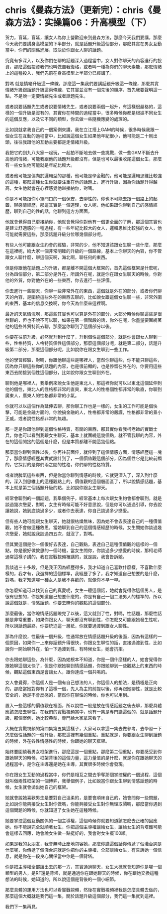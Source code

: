 # chris《曼森方法》（更新完）：chris《曼森方法》：实操篇06：升高模型（下）

贺力，盲延，盲延，讓女人為你上營歡迎來到曼森方法，那麼今天我們要講，那麼今天我們要講身高模型的下半部分，就是話題升級這個部分，那麼其實在男女互動當中，你們的關係進展，取決於你跟女人聊的話題。

究竟有多深入，以及你們在聊的話題深入過程當中，女人對你聊天的內容進行的投資，那麼這個投資我們也叫做自我復格，或者叫一種為你們的聊天素能，那麼情緒上的這種投入，我們先前在身高模型上半部分已經講了。

對嗎 就是情緒升級這一條線，那麼這一集我們要講話題升級這一條線，那麼其實情緒升級跟話題升級這兩條線，它其實並沒有一個先後的順序，首先我要聲明這一點，不是說一定要情緒先生或者話題先生。

或者說要話題先生或者說要情緒先生，或者說要兩個一起升，有這樣很嚴格的，這樣的一個升級是沒有的，其實你在時間的過程當中，很多時候你都是根據不同女生的這個反應，以及它不同的類型，你去做一些隨機應變的處理的。

比如說就拿我自己的一個案例來講，我在立江搭上GAM的時候，很多時候我跟一個女生在互動的過程當中，比如說這個女生如果他年紀很小，他可能是二十剛出頭，往往我跟他的互動主要都是走情緒升級。

我把它約到九八大家一起玩，一起拍不斷地去做一些挑戰，做一些GAM不斷去升高他的情緒，可能我跟他的話題升級都沒有，但是也可以最後收尾這個女生，那麼有一些女生他可能就是年紀比較大。

或者他可能是偏向於邏輯型的那種，他可能是學金融的，他可能是邏輯思維比較強的這種，那麼這種女生你就要注重在他的話題上，進行升級，因為你話題升得越高，女生他就會在心裡感覺他越接納你，對嗎。

你是不可能跟你小軍門口的一個保安，去聊性的，你也不可能去跟一個路上的起蓋，聊感情經歷，那這其實是一個道理，女人呢，他如果跟你聊到自己的感情經歷，聊到自己的性的話，他聊到這方方面面。

他就會覺得自己更接納你，他就會覺得你對他有一個更全面的了解，那這個其實也是建立舒適感的一種過程，有一些年紀比較大的女人，邏輯思維比較強的女人，他可能就需要這些，那麼話題升級分位哪幾個部分呢。

有些人他可能跟女生約會的經驗，非常的少，他不知道該跟女生聊一些什麼，那麼在這裡呢，給大家一個非常明確的升級的一個路線，基本上你聊天的內容，你不管跟女人聊什麼，聊這個天啊，海北啊，聊任何的東西。

但是你跟他在話題上的升級，都是離不開這個大框架的，首先這個框架是什麼呢，分為四個部分，第二部分是外在，所謂外在呢，就是你在跟女生聊天的時候，你對他的外貿，你對他外在的一些東西，你去進行一些評價。

你去進行一些聊天，你聊一些非常外在的東西，這個就是外在的部分，或者你們聊天的內容，是圍繞這些外在的東西去聊的，比如說女跟這個女生聊一些，非常外圍的東西，基本的信息交換啊，你今天為什麼來這裡啊。

最近的天氣情況啊，那這些其實也可以算是外在的部分，大部分時候你聊這些是很無聊的，但也不說不可以聊，如果在第一個階段的話，你外在呢，你盡量要圍繞著他的這些外貿特質去聊，那麼當你聊到了這個部分以後。

你要在往前升級，必然就升到什麼了，升到個性這個部分，就是你會跟女人聊到一些，性格特質，人格特質個性這個部分，那麼這個部分呢，就是第二部分，話題升級第二部分，那麼這個部分呢，比如說你在跟女生聊到一些工作。

他的學習經驗，對嗎，你跟他聊這些是哪裡人，當然你聊這些，你不能只聊這些，因為你只聊這些你的話題的內容，也是很前顯的，也是停留在外在的，你要用這些東西去閒接到個性這個部分，比如說你跟女生聊到外在。

聊到他是哪裡人，我舉例來說女生他是東北人，那這裡你就可以以東北這個延伸到他的個性，東北人的性格都非常的直爽，東北人的性格個性都非常的耿直，你聊到廣東人，廣東人的性格都非常的小氣。

你就可以以這個作為延伸去聊，那你聊工作也是一樣的，女生的工作可能是個快擊，可能是金融方面的，你說搞金融的人，性格都非常的嚴謹，性格都非常的景小正威，或者說性格都非常的無趣。

那一定是你跟他聊到這個性格特質，有關的東西，那其實你看我柯老師的實戰士兵，你也可以看到我跟女生聊天，基本上就圍繞這幾個點，就不管我聊的內容，外在的這個閒接的這個是什麼，但是本質都離不開這幾個點。

那麼當你聊到個性以後，你再往前面伸，就伸到了這個情感方面，情感經歷這一塊了，那麼情感經歷其實就設計到了，一個價值觀這個部分，因為個性它是比較前顯的，它探討的是你們兩之間的性格，你們聊的性格特質。

或者說脾氣這些東西，但是你當你聊到情感的時候，它就更深入了，深入到什麼的，深入到思維上的這種觀點上的，價值觀的這個層面區了，所以說情感話題，基本上就是第三個話題升級的點，比如說你跟女生聊天。

經常會聊到的一個話題，我舉個例子，經常基本上每次跟女生約會都會聊到，就是談過幾次戀愛，對嗎，女生有時候可能不好意思說，但是你可以通過引導，你去說讓她說，她到底談過多少，或者你去表達，你自己談過多少戀愛。

但有些人她可能跟女生聊天，她就很枯燥無味，因為她不會去表達自己的一種價值觀，她不會做這種敘思，當她聊到自己的這個情感經歷的時候，女生問她你談過幾次戀愛，她就說我談過四五次，就沒了，對嗎。

但其實這個是你一個很好去表達，自己觀點，表達自己這種價值觀的這樣的一個點，你是很好做敘思的一個時機，當女生問你，你談過多少戀愛的時候，那柯老師通常這樣子講的，我在實戰視頻裡講的，就是說，我會告訴她。

我談過三十多段，但是我正因為經歷得多，我才知道自己喜歡什麼樣，不喜歡什麼樣的，我才有，我選擇的這個標準，我經歷了多了，我才知道自己想要的是什麼，對嗎，我才知道哪一種女人是我不喜歡的，就像你不早一早。

你怎麼知道可以找到自己的真愛呢，女生一聽這個話，她就會覺得你這個男人，是很有思想的，你是知道自己想要什麼的，你是有自己一個二法男人的標準的，所以說這個就是，情感話題，你要去瞭你的觀點的這個部分。

那麼最後，當你瞭情感話題瞭完了以後，這又就到了性，對嗎，性話題，那麼性話題是非常重要，如果你跟女人，聊天都沒有聊到性，你怎麼又可能跟她發生性呢，所以說話題最終，你要統迫這一層紙，你就要過渡到跟女人聊性。

那為什麼說，性最後一個升級，性通常放在情感話題升級的後面，因為有這樣的一個原因，如果你一上來你話題升得很快，你跟女生聊性的話，直接過渡到性，比如說你一開始聊外在，怕一下過渡到性，有時候女生，她會抗拒。

你去跟她聊這些，為什麼，因為她根本不知道，你是一個什麼樣的人，她會覺得你跟她聊這個太快了，但是你跟她聊到情感話題，你跟她聊到一些觀點上的東西的時候，觀點這個東西是會讓女人，跟你達成一個共鳴的。

女人會覺得，你這個人是一個有自己想法的人，你這個人的想法，是積極是正向的，那麼當她對你有了這樣一個，先入為主的前提以後，你再跟她聊性，就是比較安全的，她是不會反感的，當然你在聊性的時候，你也可以用到。

置入一些這樣的價值觀在裡面，所以說性一般是放在情感話題之後去聊，那麼具體應該怎麼去聊性，在我們的實戰視頻當中，也有一集是專門講這個的，就是話題升級，那個案例，她比較典型，專門給大家拿來看了。

大概在實戰視頻的第四集第五集這樣子，大家可以拿這一集去做參考，去學習一下怎麼做性話題的一個升級，那麼這裡有幾個重點，重點就是，你要跟女生聊到話題的時候，外在各性情感性的時候，你跟她的聊天框架。

始終要圍繞著男女框架進行，那麼這是一個重點，那麼第二個重點，你要感受到你跟她聊天的時候，框架背後的這個力量，這力量值的是什麼，就是你在跟她聊天的過程當中，是你在主導還是她在主導，其實很多時候你會發現。

你在跟女生互動的過程當中，你們是相互之間去爭奪那個掌控權的一個過程，這個就叫做兩性框架的一個博弈，我舉個例子，比如說當你跟女生聊到情感話題的時候，女生就會拋出她自己的框架。

她就會說她喜歡男生是要對自己溫柔的，是要會順床自己的，她會問你一些問題，比如說你能夠接受女生對你做嗎，你能夠接受女生對你無理取鬧嗎，那麼當你遇到這個問題的時候，你就知道了女生她在這種時候。

她要掌控這個互動關係的一個主導權，這個時候你就要知道該怎麼去正確的回應她，你不能說完全就順著女生，你把這個主導權讓給女生，讓給女生的背塔難可能會這樣去回應，她會說女生做一點挺好的，我會對女生擺100順。

如果是我的女朋友，我會無時止慶地包容她，那麼你講這個話你傳遞了個淺台詞是什麼呢，你傳遞了個淺台詞就是你把你的主導權，全部讓給女生，有告訴她一個信息，就是你在一段良心關係當中你是一個背塔。

你是把主導權全部讓出去的那一方，其實通過聊天，女生大概就會知道你是哪一個類型的男人，是RF還是背塔，就是通過你在跟她聊天的時候，你在跟她交換這種想法的時候，她知道的，所以說這個是背後的一個小細節。

那麼具體的運用方法也可以看實戰視頻，然後在實戰視頻裡我是怎麼具體去做的，那麼這個大概就是我們這一集，關於話題升級這個部分，我們這一集就到這裡。

我們下一集再見。